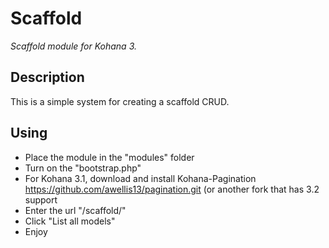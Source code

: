 # Scaffold

*Scaffold module for Kohana 3.*

## Description

This is a simple system for creating a scaffold CRUD.

## Using

- Place the module in the "modules" folder
- Turn on the "bootstrap.php"
- For Kohana 3.1, download and install Kohana-Pagination https://github.com/awellis13/pagination.git (or another fork that has 3.2 support
- Enter the url "/scaffold/"
- Click "List all models"
- Enjoy
